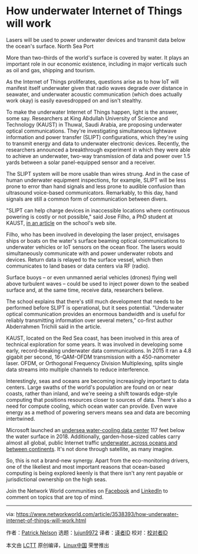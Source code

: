 [#]: collector: (lujun9972)
[#]: translator: (CN-QUAN)
[#]: reviewer: ( )
[#]: publisher: ( )
[#]: url: ( )
[#]: subject: (How underwater Internet of Things will work)
[#]: via: (https://www.networkworld.com/article/3538393/how-underwater-internet-of-things-will-work.html)
[#]: author: (Patrick Nelson https://www.networkworld.com/author/Patrick-Nelson/)

How underwater Internet of Things will work
======
Lasers will be used to power underwater devices and transmit data below the ocean's surface.
North Sea Port

More than two-thirds of the world's surface is covered by water. It plays an important role in our economic existence, including in major verticals such as oil and gas, shipping and tourism.

As the Internet of Things proliferates, questions arise as to how IoT will manifest itself underwater given that radio waves degrade over distance in seawater, and underwater acoustic communication (which does actually work okay) is easily eavesdropped on and isn't stealthy.

To make the underwater Internet of Things happen, light is the answer, some say. Researchers at King Abdullah University of Science and Technology (KAUST) in Thuwal, Saudi Arabia, are proposing underwater optical communications. They're investigating simultaneous lightwave information and power transfer (SLIPT) configurations, which they're using to transmit energy and data to underwater electronic devices. Recently, the researchers announced a breakthrough experiment in which they were able to achieve an underwater, two-way transmission of data and power over 1.5 yards between a solar panel-equipped sensor and a receiver.

The SLIPT system will be more usable than wires strung. And in the case of human underwater equipment inspections, for example, SLIPT will be less prone to error than hand signals and less prone to audible confusion than ultrasound voice-based communicators. Remarkably, to this day, hand signals are still a common form of communication between divers.

"SLIPT can help charge devices in inaccessible locations where continuous powering is costly or not possible," said Jose Filho, a PhD student at KAUST, [in an article][1] on the school's web site.

Filho, who has been involved in developing the laser project, envisages ships or boats on the water's surface beaming optical communications to underwater vehicles or IoT sensors on the ocean floor. The lasers would simultaneously communicate with and power underwater robots and devices. Return data is relayed to the surface vessel, which then communicates to land bases or data centers via RF (radio).

Surface buoys – or even unmanned aerial vehicles (drones) flying well above turbulent waves – could be used to inject power down to the seabed surface and, at the same time, receive data, researchers believe.

[][2]

The school explains that there's still much development that needs to be performed before SLIPT is operational, but it sees potential. "Underwater optical communication provides an enormous bandwidth and is useful for reliably transmitting information over several meters," co-first author Abderrahmen Trichili said in the article.

KAUST, located on the Red Sea coast, has been involved in this area of technical exploration for some years. It was involved in developing some early, record-breaking underwater data communications. In 2015 it ran a 4.8 gigabit per second, 16-QAM-OFDM transmission with a 450-nanometer laser. OFDM, or Orthogonal Frequency Division Multiplexing, splits single data streams into multiple channels to reduce interference.

Interestingly, seas and oceans are becoming increasingly important to data centers. Large swaths of the world's population are found on or near coasts, rather than inland, and we're seeing a shift towards edge-style computing that positions resources closer to sources of data. There's also a need for compute cooling, which ocean water can provide. Even wave energy as a method of powering servers means sea and data are becoming intertwined.

Microsoft launched an [undersea water-cooling data center][3] 117 feet below the water surface in 2018. Additionally, garden-hose-sized cables carry almost all global, public Internet traffic [underwater, across oceans and between continents][4]. It's not done through satellite, as many imagine.

So, this is not a brand-new synergy. Apart from the eco-monitoring drivers, one of the likeliest and most important reasons that ocean-based computing is being explored keenly is that there isn't any rent payable or jurisdictional ownership on the high seas.

Join the Network World communities on [Facebook][5] and [LinkedIn][6] to comment on topics that are top of mind.

--------------------------------------------------------------------------------

via: https://www.networkworld.com/article/3538393/how-underwater-internet-of-things-will-work.html

作者：[Patrick Nelson][a]
选题：[lujun9972][b]
译者：[译者ID](https://github.com/译者ID)
校对：[校对者ID](https://github.com/校对者ID)

本文由 [LCTT](https://github.com/LCTT/TranslateProject) 原创编译，[Linux中国](https://linux.cn/) 荣誉推出

[a]: https://www.networkworld.com/author/Patrick-Nelson/
[b]: https://github.com/lujun9972
[1]: https://discovery.kaust.edu.sa/en/article/952/the-power-of-light-for-internet-of-underwater-things
[2]: https://www.networkworld.com/blog/itaas-and-the-corporate-storage-technology/?utm_source=IDG&utm_medium=promotions&utm_campaign=HPE22140&utm_content=sidebar (ITAAS and Corporate Storage Strategy)
[3]: https://www.networkworld.com/article/3283332/microsoft-launches-undersea-free-cooling-data-center.html
[4]: https://www.networkworld.com/article/3004465/how-vulnerable-are-the-internets-undersea-cables.html
[5]: https://www.facebook.com/NetworkWorld/
[6]: https://www.linkedin.com/company/network-world
